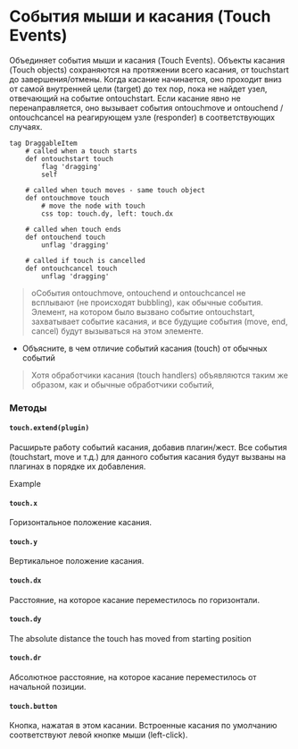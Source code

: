 # События мыши и касания (Touch Events)

Объединяет события мыши и касания (Touch Events). Объекты касания (Touch objects) сохраняются на протяжении всего касания, от touchstart до завершения/отмены. Когда касание начинается, оно проходит вниз от самой внутренней цели (target) до тех пор, пока не найдет узел, отвечающий на событие ontouchstart. Если касание явно не перенаправляется, оно вызывает события ontouchmove и ontouchend / ontouchcancel на реагирующем узле (responder) в соответствующих случаях.

```imba
tag DraggableItem
    # called when a touch starts
    def ontouchstart touch
        flag 'dragging'
        self

    # called when touch moves - same touch object
    def ontouchmove touch
        # move the node with touch
        css top: touch.dy, left: touch.dx

    # called when touch ends
    def ontouchend touch
        unflag 'dragging'

    # called if touch is cancelled
    def ontouchcancel touch
        unflag 'dragging'

```

> oСобытия ontouchmove, ontouchend и ontouchcancel не всплывают (не происходят bubbling), как обычные события. Элемент, на котором было вызвано событие ontouchstart, захватывает событие касания, и все будущие события (move, end, cancel) будут вызываться на этом элементе.

- Объясните, в чем отличие событий касания (touch) от обычных событий

> Хотя обработчики касания (touch handlers) объявляются таким же образом, как и обычные обработчики событий,

### Методы

#### `touch.extend(plugin)`

Расширьте работу событий касания, добавив плагин/жест. Все события (touchstart, move и т.д.) для данного события касания будут вызваны на плагинах в порядке их добавления.

Example

#### `touch.x`

Горизонтальное положение касания.

#### `touch.y`

Вертикальное положение касания.

#### `touch.dx`

Расстояние, на которое касание переместилось по горизонтали.

#### `touch.dy`

The absolute distance the touch has moved from starting position

#### `touch.dr`

Абсолютное расстояние, на которое касание переместилось от начальной позиции.

#### `touch.button`

Кнопка, нажатая в этом касании. Встроенные касания по умолчанию соответствуют левой кнопке мыши (left-click).
